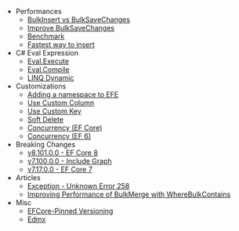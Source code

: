 - Performances
   - [BulkInsert vs BulkSaveChanges](bulk-insert-vs-bulk-savechanges.md)
   - [Improve BulkSaveChanges](improve-bulk-savechanges.md)
   - [Benchmark](benchmark.md)
   - [Fastest way to insert](fastest-way-to-insert.md)
- C# Eval Expression
   - [Eval.Execute](eval-expressions/eval-execute.md)  
   - [Eval.Compile](eval-expressions/eval-compile.md)
   - [LINQ Dynamic](eval-expressions/linq-dynamic.md)
- Customizations
   - [Adding a namespace to EFE](adding-a-namespace-to-entity-framework-extensions.md)
   - [Use Custom Column](custom-column.md)
   - [Use Custom Key](custom-key.md)
   - [Soft Delete](soft-delete.md)
   - [Concurrency (EF Core)](concurrency.md)
   - [Concurrency (EF 6)](concurrency-ef6.md)
- Breaking Changes
   - [v8.101.0.0 - EF Core 8](v8-101-0-0-efcore-8.md)
   - [v7.100.0.0 - Include Graph](v7-100-0-0-include-graph.md)
   - [v7.17.0.0 - EF Core 7](v7-17-0-0-bulk-insert-update-delete.md)
- Articles
   - [Exception - Unknown Error 258](exception-unknown-error-258.md)
   - [Improving Performance of BulkMerge with WhereBulkContains](improving-performance-of-bulkmerge-with-wherebulkcontains.md)
- Misc
   - [EFCore-Pinned Versioning](efcore-pinned-versioning.md)
   - [Edmx](edmx.md)
